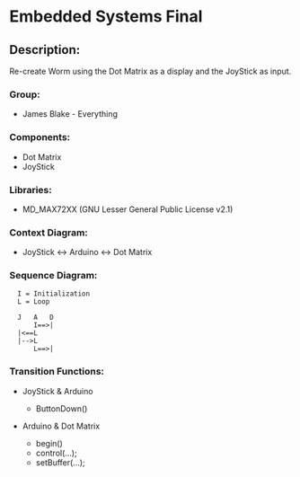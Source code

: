 # Embedded Systems Final

## Description:

Re-create Worm using the Dot Matrix as a display and the JoyStick as input.

### Group:

- James Blake - Everything

### Components:

- Dot Matrix
- JoyStick

### Libraries:

- MD_MAX72XX (GNU Lesser General Public License v2.1)

### Context Diagram:

- JoyStick <-> Arduino <-> Dot Matrix

### Sequence Diagram:

```
  I = Initialization
  L = Loop

  J   A   D
      I==>|
  |<==L
  |-->L
      L==>|
```

### Transition Functions:

- JoyStick & Arduino
  - ButtonDown()


- Arduino & Dot Matrix
  - begin()
  - control(...);
  - setBuffer(...);
